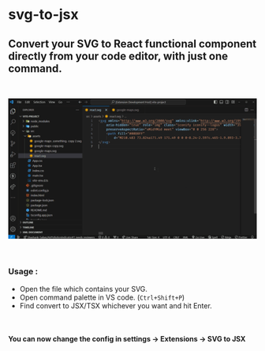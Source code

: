 # svg-to-jsx

## Convert your SVG to React functional component directly from your code editor, with just one command.

<br />

![Usage of this extensions](https://github.com/Shashank-Salian/svg-to-jsx/raw/main/usage.gif)

<br />

### Usage :

- Open the file which contains your SVG.
- Open command palette in VS code. (`Ctrl+Shift+P`)
- Find convert to JSX/TSX whichever you want and hit Enter.

<br />

#### You can now change the config in settings -> Extensions -> SVG to JSX
